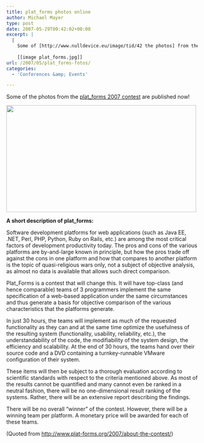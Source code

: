 ```yaml
---
title: plat_forms photos online
author: Michael Mayer
type: post
date: 2007-05-29T00:42:02+00:00
excerpt: |
  |
    Some of [http://www.nulldevice.eu/image/tid/42 the photos] from the [http://www.plat-forms.org/2007 plat_forms 2007 contest] are published on this website now!
    
    [[image plat_forms.jpg]]
url: /2007/05/plat_forms-fotos/
categories:
  - 'Conferences &amp; Events'

---
```

Some of the photos from the <a href="http://www.plat-forms.org/2007" target="_blank">plat_forms 2007 contest</a> are published now!

[<img class="aligncenter size-full wp-image-770" title="plat_forms" src="http://www.nulldevice.de/wp-content/uploads/2008/04/plat_forms.jpg" alt="" width="500" height="281" />][1]

<!--break-->

**A short description of plat_forms:**

Software development platforms for web applications (such as Java EE, .NET, Perl, PHP, Python, Ruby on Rails, etc.) are among the most critical factors of development productivity today. The pros and cons of the various platforms are by-and-large known in principle, but how the pros trade off against the cons in one platform and how that compares to another platform is the topic of quasi-religious wars only, not a subject of objective analysis, as almost no data is available that allows such direct comparison.
  
Plat_Forms is a contest that will change this. It will have top-class (and hence comparable) teams of 3 programmers implement the same specification of a web-based application under the same circumstances and thus generate a basis for objective comparison of the various characteristics that the platforms generate.

In just 30 hours, the teams will implement as much of the requested functionality as they can and at the same time optimize the usefulness of the resulting system (functionality, usability, reliability, etc.), the understandability of the code, the modifiability of the system design, the efficiency and scalability. At the end of 30 hours, the teams hand over their source code and a DVD containing a turnkey-runnable VMware configuration of their system.

These items will then be subject to a thorough evaluation according to scientific standards with respect to the criteria mentioned above. As most of the results cannot be quantified and many cannot even be ranked in a neutral fashion, there will be no one-dimensional result ranking of the systems. Rather, there will be an extensive report describing the findings.

There will be no overall &#8220;winner&#8221; of the contest. However, there will be a winning team per platform. A monetary price will be awarded for each of these teams.

(Quoted from http://www.plat-forms.org/2007/about-the-contest/)

 [1]: http://www.nulldevice.de/wp-content/uploads/2008/04/plat_forms.jpg